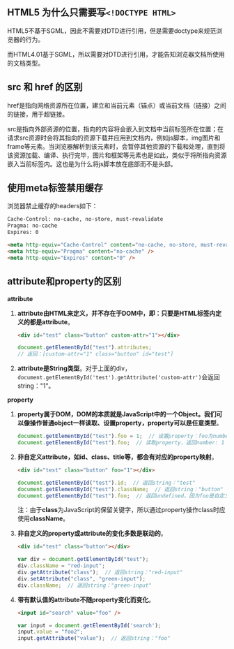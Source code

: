 ## HTML5 为什么只需要写`<!DOCTYPE HTML>`

HTML5不基于SGML，因此不需要对DTD进行引用，但是需要doctype来规范浏览器的行为。

而HTML4.01基于SGML，所以需要对DTD进行引用，才能告知浏览器文档所使用的文档类型。

## src 和 href 的区别

href是指向网络资源所在位置，建立和当前元素（锚点）或当前文档（链接）之间的链接，用于超链接。

src是指向外部资源的位置，指向的内容将会嵌入到文档中当前标签所在位置；在请求src资源时会将其指向的资源下载并应用到文档内，例如js脚本，img图片和frame等元素。当浏览器解析到该元素时，会暂停其他资源的下载和处理，直到将该资源加载、编译、执行完毕，图片和框架等元素也是如此，类似于将所指向资源嵌入当前标签内。这也是为什么将js脚本放在底部而不是头部。

## 使用meta标签禁用缓存

浏览器禁止缓存的headers如下：

```html
Cache-Control: no-cache, no-store, must-revalidate
Pragma: no-cache
Expires: 0
```

```html
<meta http-equiv="Cache-Control" content="no-cache, no-store, must-revalidate" />
<meta http-equiv="Pragma" content="no-cache" />
<meta http-equiv="Expires" content="0" />
```

## attribute和property的区别

**attribute**

1. **attribute由HTML来定义，并不存在于DOM中，即：只要是HTML标签内定义的都是attribute**。

   ```html
   <div id="test" class="button" custom-attr="1"></div>
   ```

   ```javascript
   document.getElementById("test").attributes;
   // 返回：[custom-attr="1" class="button" id="test"]
   ```

2. **attribute是String类型**。对于上面的div，`document.getElementById('test').getAttribute('custom-attr')`会返回string："1"。

**property**

1. **property属于DOM，DOM的本质就是JavaScript中的一个Object。我们可以像操作普通object一样读取、设置property，property可以是任意类型**。

   ```javascript
   document.getElementById("test").foo = 1;  // 设置property：foo为number: 1
   document.getElementById("test").foo;  // 读取property，返回number: 1
   ```

2. **非自定义attribute，如id、class、title等，都会有对应的property映射**。

   ```html
   <div id="test" class="button" foo="1"></div>
   ```

   ```js
   document.getElementById("test").id;  // 返回string："test"
   document.getElementById("test").className;  // 返回string："button"
   document.getElementById("test").foo;  // 返回undefined，因为foo是自定义attribute
   ```

   注：由于**class**为JavaScript的保留关键字，所以通过property操作class时应使用**className**。

3. **非自定义的property或attribute的变化多数是联动的**。

   ```html
   <div id="test" class="button"></div>
   ```

   ```js
   var div = document.getElementById("test");
   div.className = "red-input";
   div.getAttribute("class");  // 返回string："red-input"
   div.setAttribute("class", "green-input");
   div.className;  // 返回string："green-input"
   ```

4. **带有默认值的attribute不随property变化而变化**。

   ```html
   <input id="search" value="foo" />
   ```

   ```js
   var input = document.getElementById('search');
   input.value = "foo2";
   input.getAttribute("value");  // 返回string："foo"
   ```
   
